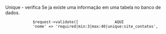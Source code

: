 Unique - verifica Se ja existe uma informação em uma tabela no banco de dados.

                $request->validate([                AQUI
                'nome' => 'required|min:3|max:40|unique:site_contatos', 